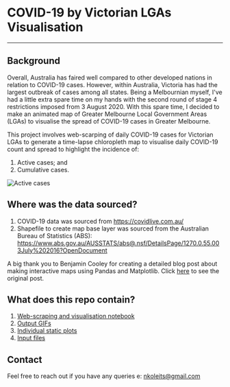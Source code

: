 # COVID-19 by Victorian LGAs Visualisation
---

## Background

Overall, Australia has faired well compared to other developed nations in relation to COVID-19 cases. However, within Australia, Victoria has had the largest outbreak of cases among all states. Being a Melbournian myself, I've had a little extra spare time on my hands with the second round of stage 4 restrictions imposed from 3 August 2020. With this spare time, I decided to make an animated map of Greater Melbourne Local Government Areas (LGAs) to visualise the spread of COVID-19 cases in Greater Melbourne.

This project involves web-scarping of daily COVID-19 cases for Victorian LGAs to generate a time-lapse chloropleth map to visualise daily COVID-19 count and spread to highlight the incidence of:
1. Active cases; and
2. Cumulative cases.

![Active cases](gif/active_cases.gif)

## Where was the data sourced?

1. COVID-19 data was sourced from https://covidlive.com.au/
2. Shapefile to create map base layer was sourced from the Australian Bureau of Statistics (ABS): https://www.abs.gov.au/AUSSTATS/abs@.nsf/DetailsPage/1270.0.55.003July%202016?OpenDocument

A big thank you to Benjamin Cooley for creating a detailed blog post about making interactive maps using Pandas and Matplotlib. Click [here](https://towardsdatascience.com/lets-make-a-map-using-geopandas-pandas-and-matplotlib-to-make-a-chloropleth-map-dddc31c1983d) to see the original post. 


## What does this repo contain?

1. [Web-scraping and visualisation notebook](https://github.com/poojaisabelle/Project-One/blob/master/data_exploration_cleanup_MASTER.ipynb)
2. [Output GIFs](https://github.com/poojaisabelle/Project-One/blob/master/final_analysis_MASTER.ipynb)
3. [Individual static plots]()  
4. [Input files]()

## Contact
Feel free to reach out if you have any queries
e: nkoleits@gmail.com
